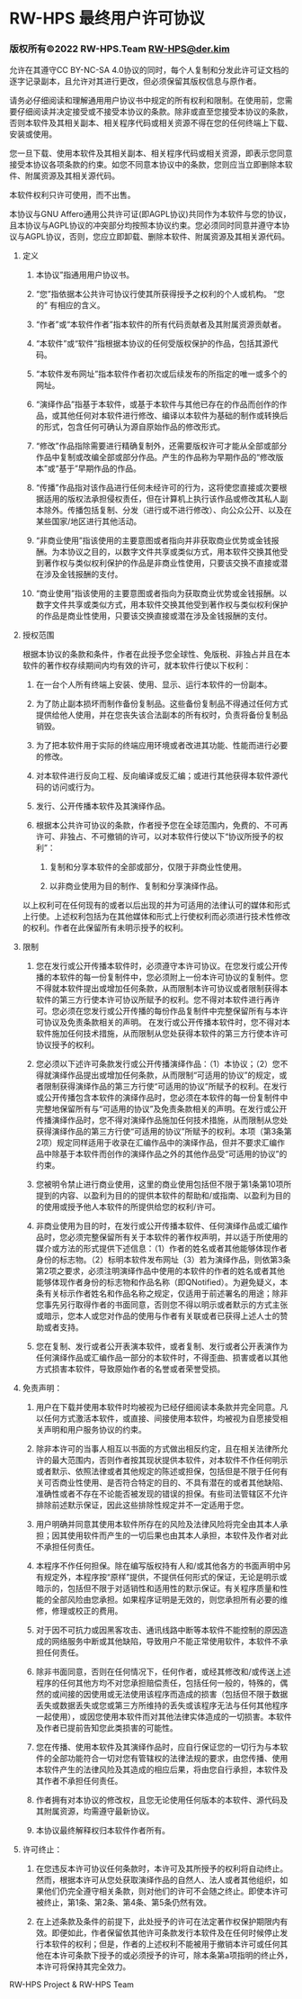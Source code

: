 # RW-HPS 最终用户许可协议

### 版权所有©2022 RW-HPS.Team <RW-HPS@der.kim>

允许在其遵守CC BY-NC-SA 4.0协议的同时，每个人复制和分发此许可证文档的逐字记录副本，且允许对其进行更改，但必须保留其版权信息与原作者。

请务必仔细阅读和理解通用用户协议书中规定的所有权利和限制。在使用前，您需要仔细阅读并决定接受或不接受本协议的条款。除非或直至您接受本协议的条款，否则本软件及其相关副本、相关程序代码或相关资源不得在您的任何终端上下载、安装或使用。

您一旦下载、使用本软件及其相关副本、相关程序代码或相关资源，即表示您同意接受本协议各项条款的约束。如您不同意本协议中的条款，您则应当立即删除本软件、附属资源及其相关源代码。

本软件权利只许可使用，而不出售。

本协议与GNU Affero通用公共许可证(即AGPL协议)共同作为本软件与您的协议，且本协议与AGPL协议的冲突部分均按照本协议约束。您必须同时同意并遵守本协议与AGPL协议，否则，您应立即卸载、删除本软件、附属资源及其相关源代码。

1. 定义

    1. 本协议”指通用用户协议书。

    2. “您”指依据本公共许可协议行使其所获得授予之权利的个人或机构。 “您的” 有相应的含义。

    3. “作者”或“本软件作者”指本软件的所有代码贡献者及其附属资源贡献者。

    4. “本软件”或“软件”指根据本协议的任何受版权保护的作品，包括其源代码。

    5. “本软件发布网址”指本软件作者初次或后续发布的所指定的唯一或多个的网址。

    6. “演绎作品”指基于本软件，或基于本软件与其他已存在的作品而创作的作品，或其他任何对本软件进行修改、编译以本软件为基础的制作或转换后的形式，包含任何可确认为源自原始作品的修改形式。

    7. “修改”作品指除需要进行精确复制外，还需要版权许可才能从全部或部分作品中复制或改编全部或部分作品。产生的作品称为早期作品的“修改版本”或“基于”早期作品的作品。

    8. “传播”作品指对该作品进行任何未经许可的行为，这将使您直接或次要根据适用的版权法承担侵权责任，但在计算机上执行该作品或修改其私人副本除外。传播包括复制、分发（进行或不进行修改）、向公众公开、以及在某些国家/地区进行其他活动。

    9. “非商业使用”指该使用的主要意图或者指向并非获取商业优势或金钱报酬。为本协议之目的，以数字文件共享或类似方式，用本软件交换其他受到著作权与类似权利保护的作品是非商业性使用，只要该交换不直接或潜在涉及金钱报酬的支付。

    10. “商业使用”指该使用的主要意图或者指向为获取商业优势或金钱报酬。以数字文件共享或类似方式，用本软件交换其他受到著作权与类似权利保护的作品是商业性使用，只要该交换直接或潜在涉及金钱报酬的支付。

2. 授权范围

   根据本协议的条款和条件，作者在此授予您全球性、免版税、非独占并且在本软件的著作权存续期间内均有效的许可，就本软件行使以下权利：

    1. 在一台个人所有终端上安装、使用、显示、运行本软件的一份副本。

    2. 为了防止副本损坏而制作备份复制品。这些备份复制品不得通过任何方式提供给他人使用，并在您丧失该合法副本的所有权时，负责将备份复制品销毁。

    3. 为了把本软件用于实际的终端应用环境或者改进其功能、性能而进行必要的修改。

    4. 对本软件进行反向工程、反向编译或反汇编；或进行其他获得本软件源代码的访问或行为。

    5. 发行、公开传播本软件及其演绎作品。

    6. 根据本公共许可协议的条款，作者授予您在全球范围内，免费的、不可再许可、非独占、不可撤销的许可，以对本软件行使以下“协议所授予的权利”：

        1. 复制和分享本软件的全部或部分，仅限于非商业性使用。

        2. 以非商业使用为目的制作、复制和分享演绎作品。

   以上权利可在任何现有的或者以后出现的并为可适用的法律认可的媒体和形式上行使。上述权利包括为在其他媒体和形式上行使权利而必须进行技术性修改的权利。作者在此保留所有未明示授予的权利。

3. 限制

    1. 您在发行或公开传播本软件时，必须遵守本许可协议。在您发行或公开传播的本软件的每一份复制件中，您必须附上一份本许可协议的复制件。您不得就本软件提出或增加任何条款，从而限制本许可协议或者限制获得本软件的第三方行使本许可协议所赋予的权利。您不得对本软件进行再许可。您必须在您发行或公开传播的每份作品复制件中完整保留所有与本许可协议及免责条款相关的声明。 在发行或公开传播本软件时，您不得对本软件施加任何技术措施，从而限制从您处获得本软件的第三方行使本许可协议授予的权利。

    2. 您必须以下述许可条款发行或公开传播演绎作品：（1）本协议；（2）您不得就演绎作品提出或增加任何条款，从而限制“可适用的协议”的规定，或者限制获得演绎作品的第三方行使“可适用的协议”所赋予的权利。在发行或公开传播包含本软件的演绎作品时，您必须在本软件的每一份复制件中完整地保留所有与“可适用的协议”及免责条款相关的声明。在发行或公开传播演绎作品时，您不得对演绎作品施加任何技术措施，从而限制从您处获得演绎作品的第三方行使“可适用的协议”所赋予的权利。本项（第3条第2项）规定同样适用于收录在汇编作品中的演绎作品，但并不要求汇编作品中除基于本软件而创作的演绎作品之外的其他作品受“可适用的协议”的约束。

    3. 您被明令禁止进行商业使用，这里的商业使用包括但不限于第1条第10项所提到的内容、以盈利为目的的提供本软件的帮助和/或指南、以盈利为目的的使用或授予他人本软件的所提供给您的权利/许可。

    4. 非商业使用为目的时，在发行或公开传播本软件、任何演绎作品或汇编作品时，您必须完整保留所有关于本软件的著作权声明，并以适于所使用的媒介或方法的形式提供下述信息：（1）作者的姓名或者其他能够体现作者身份的标志物。（2）标明本软件发布网址（3）若为演绎作品，则依第3条第2项之要求，必须注明演绎作品中使用的本软件的作者的姓名或者其他能够体现作者身份的标志物和作品名称（即QNotified）。为避免疑义，本条有关标示作者姓名和作品名称之规定，仅适用于前述署名的用途；除非您事先另行取得作者的书面同意，否则您不得以明示或者默示的方式主张或暗示，您本人或您对作品的使用与作者有关联或者已获得上述人士的赞助或者支持。

    5. 您在复制、发行或者公开表演本软件，或者复制、发行或者公开表演作为任何演绎作品或汇编作品一部分的本软件时，不得歪曲、损害或者以其他方式损害本软件，导致原始作者的名誉或者荣誉受损。

4. 免责声明：

    1. 用户在下载并使用本软件时均被视为已经仔细阅读本条款并完全同意。凡以任何方式激活本软件，或直接、间接使用本软件，均被视为自愿接受相关声明和用户服务协议的约束。

    2. 除非本许可的当事人相互以书面的方式做出相反约定，且在相关法律所允许的最大范围内，否则作者按其现状提供本软件，对本软件不作任何明示或者默示、依照法律或者其他规定的陈述或担保，包括但是不限于任何有关可否商业性使用、是否符合特定的目的、不具有潜在的或者其他缺陷、准确性或者不存在不论能否被发现的错误的担保。有些司法管辖区不允许排除前述默示保证，因此这些排除性规定并不一定适用于您。

    3. 用户明确并同意其使用本软件所存在的风险及法律风险将完全由其本人承担；因其使用软件而产生的一切后果也由其本人承担，本软件及作者对此不承担任何责任。

    4. 本程序不作任何担保。除在编写版权持有人和/或其他各方的书面声明中另有规定外，本程序按“原样”提供，不提供任何形式的保证，无论是明示或暗示的，包括但不限于对适销性和适用性的默示保证。有关程序质量和性能的全部风险由您承担。如果程序证明是无效的，则您承担所有必要的维修，修理或校正的费用。

    5. 对于因不可抗力或因黑客攻击、通讯线路中断等本软件不能控制的原因造成的网络服务中断或其他缺陷，导致用户不能正常使用软件，本软件不承担任何责任。

    6. 除非书面同意，否则在任何情况下，任何作者，或经其修改和/或传送上述程序的任何其他方均不对您承担赔偿责任，包括任何一般的，特殊的，偶然的或间接的因使用或无法使用该程序而造成的损害（包括但不限于数据丢失或数据丢失或您或第三方所维持的丢失或该程序无法与任何其他程序一起使用），或因您使用本软件而对其他法律实体造成的一切损害。本软件及作者已提前告知您此类损害的可能性。

    7. 您在传播、使用本软件及其演绎作品时，应自行保证您的一切行为与本软件的全部功能符合一切对您有管辖权的法律法规的要求，由您传播、使用本软件产生的法律风险及其造成的相应后果，将由您自行承担，本软件及其作者不承担任何责任。

    8. 作者拥有对本协议的修改权，且您无论使用任何版本的本软件、源代码及其附属资源，均需遵守最新协议。

    9. 本协议最终解释权归本软件作者所有。

5. 许可终止：

    1. 在您违反本许可协议任何条款时，本许可及其所授予的权利将自动终止。然而，根据本许可从您处获取演绎作品的自然人、法人或者其他组织，如果他们仍完全遵守相关条款，则对他们的许可不会随之终止。即使本许可被终止，第1条、第2条、第4条、第5条仍然有效。

    2. 在上述条款及条件的前提下，此处授予的许可在法定著作权保护期限内有效。即便如此，作者保留依其他许可条款发行本软件及在任何时候停止发行本软件的权利；但是，作者的上述权利不能被用于撤销本许可或任何其他在本许可条款下授予的或必须授予的许可，除本条第a项指明的终止外，本许可将保持其完全效力。

RW-HPS Project & RW-HPS Team
